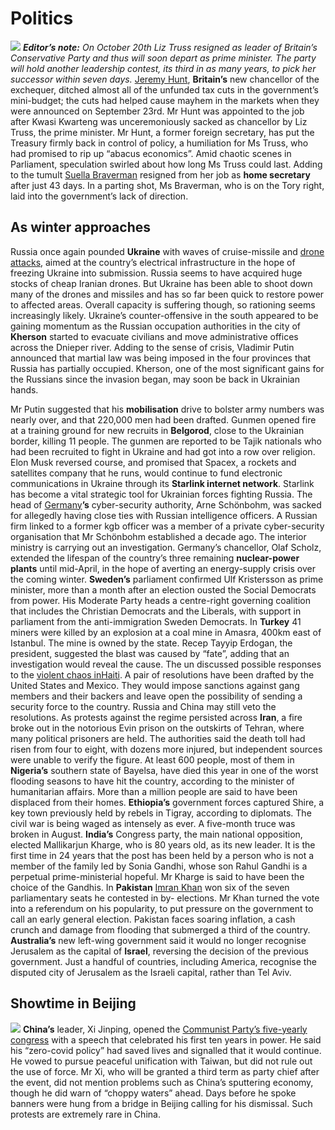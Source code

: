 Politics
===

![](https://www.economist.com/img/b/834/469/90/media-assets/image/20221022_WWP001.jpg)
_**Editor’s note:** On October 20th Liz Truss resigned as leader of Britain’s Conservative Party and thus will soon depart as prime minister. The party will hold another leadership contest, its third in as many years, to pick her successor within seven days._
[Jeremy Hunt](https://www.economist.com/britain/2022/10/18/how-jeremy-hunt-became-the-most-powerful-person-in-britain), **Britain’s** new chancellor of the exchequer, ditched almost all of the unfunded tax cuts in the government’s mini-budget; the cuts had helped cause mayhem in the markets when they were announced on September 23rd. Mr Hunt was appointed to the job after Kwasi Kwarteng was unceremoniously sacked as chancellor by Liz Truss, the prime minister. Mr Hunt, a former foreign secretary, has put the Treasury firmly back in control of policy, a humiliation for Ms Truss, who had promised to rip up “abacus economics”. Amid chaotic scenes in Parliament, speculation swirled about how long Ms Truss could last.
Adding to the tumult [Suella Braverman](https://www.economist.com/britain/2022/10/19/suella-braverman-resigns-as-home-secretary) resigned from her job as **home secretary** after just 43 days. In a parting shot, Ms Braverman, who is on the Tory right, laid into the government’s lack of direction.
## As winter approaches
Russia once again pounded **Ukraine** with waves of cruise-missile and [drone attacks](https://www.economist.com/europe/2022/10/19/iranian-drones-pose-a-fiendish-military-problem-for-ukraine), aimed at the country’s electrical infrastructure in the hope of freezing Ukraine into submission. Russia seems to have acquired huge stocks of cheap Iranian drones. But Ukraine has been able to shoot down many of the drones and missiles and has so far been quick to restore power to affected areas. Overall capacity is suffering though, so rationing seems increasingly likely.
Ukraine’s counter-offensive in the south appeared to be gaining momentum as the Russian occupation authorities in the city of **Kherson** started to evacuate civilians and move administrative offices across the Dnieper river. Adding to the sense of crisis, Vladimir Putin announced that martial law was being imposed in the four provinces that Russia has partially occupied. Kherson, one of the most significant gains for the Russians since the invasion began, may soon be back in Ukrainian hands.

Mr Putin suggested that his **mobilisation** drive to bolster army numbers was nearly over, and that 220,000 men had been drafted. Gunmen opened fire at a training ground for new recruits in **Belgorod**, close to the Ukrainian border, killing 11 people. The gunmen are reported to be Tajik nationals who had been recruited to fight in Ukraine and had got into a row over religion.
Elon Musk reversed course, and promised that Spacex, a rockets and satellites company that he runs, would continue to fund electronic communications in Ukraine through its **Starlink internet network**. Starlink has become a vital strategic tool for Ukrainian forces fighting Russia.
The head of [Germany](https://www.economist.com/europe/2022/10/20/russia-was-more-deeply-embedded-in-german-politics-than-suspected)**’s** cyber-security authority, Arne Schönbohm, was sacked for allegedly having close ties with Russian intelligence officers. A Russian firm linked to a former kgb officer was a member of a private cyber-security organisation that Mr Schönbohm established a decade ago. The interior ministry is carrying out an investigation.
Germany’s chancellor, Olaf Scholz, extended the lifespan of the country’s three remaining **nuclear-power plants** until mid-April, in the hope of averting an energy-supply crisis over the coming winter.
**Sweden’s** parliament confirmed Ulf Kristersson as prime minister, more than a month after an election ousted the Social Democrats from power. His Moderate Party heads a centre-right governing coalition that includes the Christian Democrats and the Liberals, with support in parliament from the anti-immigration Sweden Democrats.
In **Turkey** 41 miners were killed by an explosion at a coal mine in Amasra, 400km east of Istanbul. The mine is owned by the state. Recep Tayyip Erdogan, the president, suggested the blast was caused by “fate”, adding that an investigation would reveal the cause.
The un discussed possible responses to the [violent chaos inHaiti](https://www.economist.com/the-americas/2022/10/20/an-american-backed-foreign-force-may-be-sent-to-haiti). A pair of resolutions have been drafted by the United States and Mexico. They would impose sanctions against gang members and their backers and leave open the possibility of sending a security force to the country. Russia and China may still veto the resolutions.
As protests against the regime persisted across **Iran**, a fire broke out in the notorious Evin prison on the outskirts of Tehran, where many political prisoners are held. The authorities said the death toll had risen from four to eight, with dozens more injured, but independent sources were unable to verify the figure.
At least 600 people, most of them in **Nigeria’s** southern state of Bayelsa, have died this year in one of the worst flooding seasons to have hit the country, according to the minister of humanitarian affairs. More than a million people are said to have been displaced from their homes.
**Ethiopia’s** government forces captured Shire, a key town previously held by rebels in Tigray, according to diplomats. The civil war is being waged as intensely as ever. A five-month truce was broken in August.
**India’s** Congress party, the main national opposition, elected Mallikarjun Kharge, who is 80 years old, as its new leader. It is the first time in 24 years that the post has been held by a person who is not a member of the family led by Sonia Gandhi, whose son Rahul Gandhi is a perpetual prime-ministerial hopeful. Mr Kharge is said to have been the choice of the Gandhis.
In **Pakistan** [Imran Khan](https://www.economist.com/asia/2022/10/20/imran-khan-appears-to-be-more-popular-than-ever) won six of the seven parliamentary seats he contested in by- elections. Mr Khan turned the vote into a referendum on his popularity, to put pressure on the government to call an early general election. Pakistan faces soaring inflation, a cash crunch and damage from flooding that submerged a third of the country.
**Australia’s** new left-wing government said it would no longer recognise Jerusalem as the capital of **Israel**, reversing the decision of the previous government. Just a handful of countries, including America, recognise the disputed city of Jerusalem as the Israeli capital, rather than Tel Aviv.
## Showtime in Beijing
![](https://www.economist.com/img/b/640/360/90/media-assets/image/20221022_WWP002.jpg)
**China’s** leader, Xi Jinping, opened the [Communist Party’s five-yearly congress](https://www.economist.com/china/2022/10/20/xi-jinping-has-no-interest-in-succession-planning) with a speech that celebrated his first ten years in power. He said his “zero-covid policy” had saved lives and signalled that it would continue. He vowed to pursue peaceful unification with Taiwan, but did not rule out the use of force. Mr Xi, who will be granted a third term as party chief after the event, did not mention problems such as China’s sputtering economy, though he did warn of “choppy waters” ahead. Days before he spoke banners were hung from a bridge in Beijing calling for his dismissal. Such protests are extremely rare in China.
